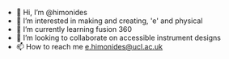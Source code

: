 - 👋 Hi, I’m @himonides
- 👀 I’m interested in making and creating, 'e' and physical
- 🌱 I’m currently learning fusion 360
- 💞️ I’m looking to collaborate on accessible instrument designs
- 📫 How to reach me e.himonides@ucl.ac.uk

<!---
himonides/himonides is a ✨ special ✨ repository because its `README.md` (this file) appears on your GitHub profile.
You can click the Preview link to take a look at your changes.
--->
